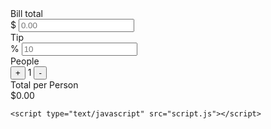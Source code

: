 <!DOCTYPE html>
<html lang="en">
  <head>
    <meta charset="UTF-8" />
    <link rel="preconnect" href="https://fonts.googleapis.com" />
    <link rel="preconnect" href="https://fonts.gstatic.com" crossorigin />
    <link
      href="https://fonts.googleapis.com/css2?family=M+PLUS+Rounded+1c:wght@500&display=swap"
      rel="stylesheet"
    />
    <meta http-equiv="X-UA-Compatible" content="IE=edge" />
    <meta name="viewport" content="width=device-width, initial-scale=1.0" />
    <link rel="stylesheet" href="style.css" type="text/css" />
    <title>Tip Calculator</title>
  </head>
  <body>
    <div class="wrapper">
      <div class="container" id="topContainer">
        <div class="title">Bill total</div>
        <div class="inputContainer">
          <span>$</span>
          <input
            onkeyup="calculateBill()"
            type="text"
            id="billTotalInput"
            placeholder="0.00"
          />
        </div>
      </div>
      <div class="container">
        <div class="title">Tip</div>
        <div class="inputContainer">
          <span>%</span>
          <input
            onkeyup="calculateBill()"
            type="text"
            id="tipInput"
            placeholder="10"
          />
        </div>
      </div>
      <div class="container" id="bottom">
        <div class=" splitContainer">
          <div class="title">People</div>
          <div class="controls">
            <span class="buttonContainer">
              <button class="splitButton" onclick="increasePeople()">
                <span class="buttonText">+</span>
              </button>
            </span>
            <span class="splitAmount" id="numberOfPeople">1</span>
            <span class="buttonContainer">
              <button class="splitButton" onclick="decreasePeople()">
                <span class="buttonText">-</span>
              </button>
            </span>
          </div>
        </div>
        <div class="totalContainer">
          <div class="title">Total per Person</div>
          <div class="total" id="perPersonTotal">$0.00</div>
        </div>
      </div>
    </div>

    <script type="text/javascript" src="script.js"></script>
  </body>
</html>
